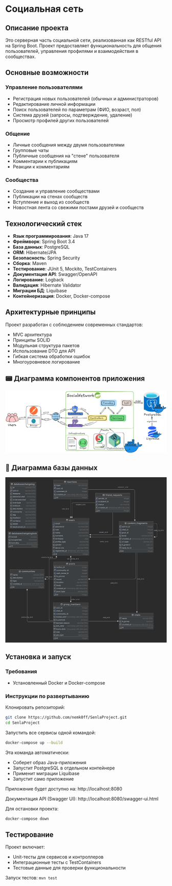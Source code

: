 # Социальная сеть
## Описание проекта
Это серверная часть социальной сети, реализованная как RESTful API на Spring Boot. Проект предоставляет функциональность для общения пользователей, управления профилями и взаимодействия в сообществах.

## Основные возможности
### Управление пользователями
- Регистрация новых пользователей (обычных и администраторов)
- Редактирование личной информации
- Поиск пользователей по параметрам (ФИО, возраст, пол)
- Система друзей (запросы, подтверждение, удаление)
- Просмотр профилей других пользователей

### Общение
- Личные сообщения между двумя пользователями
- Групповые чаты
- Публичные сообщения на "стене" пользователя
- Комментарии к публикациям
- Реакции к комментариям

### Сообщества
- Создание и управление сообществами
- Публикации на стенах сообществ
- Вступление и выход из сообществ
- Новостная лента со свежими постами друзей и сообществ

## Технологический стек
- **Язык программирования**: Java 17
- **Фреймворк**: Spring Boot 3.4
- **База данных**: PostgreSQL
- **ORM**: Hibernate/JPA
- **Безопасность**: Spring Security
- **Сборка**: Maven
- **Тестирование**: JUnit 5, Mockito, TestContainers
- **Документация API**: Swagger/OpenAPI
- **Логирование**: Logback
- **Валидация**: Hibernate Validator
- **Миграции БД**: Liquibase
- **Контейнеризация**: Docker, Docker-compose

## Архитектурные принципы
Проект разработан с соблюдением современных стандартов:
- MVC архитектура
- Принципы SOLID
- Модульная структура пакетов
- Использование DTO для API
- Гибкая система обработки ошибок
- Многоуровневое логирование


## 📟 Диаграмма компонентов приложения
![Диаграмма компонентов приложения](assets/socialNetwork.excalidraw.png)


## 📌 Диаграмма базы данных
![Диаграмма базы данных](assets/senlaproject.png)

## Установка и запуск
### Требования
- Установленный Docker и Docker-compose

### Инструкции по развертыванию
Клонировать репозиторий:
```bash
git clone https://github.com/nemk0ff/SenlaProject.git
cd SenlaProject
```
Запустить все сервисы одной командой:

```bash
docker-compose up --build
```
Эта команда автоматически:
- Соберет образ Java-приложения
- Запустит PostgreSQL в отдельном контейнере
- Применит миграции Liquibase
- Запустит само приложение

Приложение будет доступно на: http://localhost:8080

Документация API (Swagger UI): http://localhost:8080/swagger-ui.html

 Для остановки проекта:
```bash
docker-compose down
```
## Тестирование
Проект включает:
- Unit-тесты для сервисов и контроллеров
- Интеграционные тесты с TestContainers
- Тестовые данные для проверки функциональности

Запуск тестов: `mvn test`